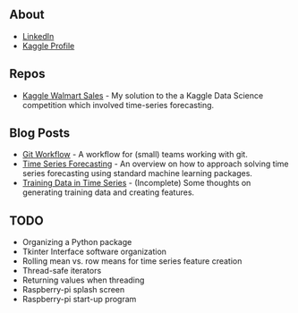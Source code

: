 ## About

* [LinkedIn](https://www.linkedin.com/in/nicolas-alvarez-9a2061112/)
* [Kaggle Profile](https://www.kaggle.com/npa02012)

## Repos

* [Kaggle Walmart Sales](https://github.com/npa02012/kaggle_walmart_sales) - My solution to the a Kaggle Data Science competition which involved time-series forecasting.


## Blog Posts

* [Git Workflow](https://github.com/npa02012/blog_posts/tree/master/git_workflow) - A workflow for (small) teams working with git.
* [Time Series Forecasting](https://github.com/npa02012/blog_posts/tree/master/time_series) - An overview on how to approach solving time series forecasting using standard machine learning packages.
* [Training Data in Time Series](https://github.com/npa02012/blog_posts/tree/master/ts_training_data) - (Incomplete) Some thoughts on generating training data and creating features.


## TODO

* Organizing a Python package
* Tkinter Interface software organization
* Rolling mean vs. row means for time series feature creation
* Thread-safe iterators
* Returning values when threading
* Raspberry-pi splash screen
* Raspberry-pi start-up program
